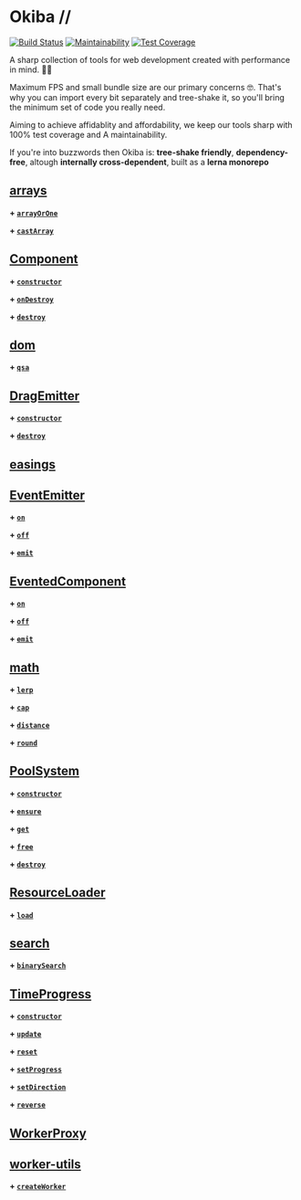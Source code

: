 # Okiba //

[![Build Status](https://semaphoreci.com/api/v1/okiba-gang/okiba/branches/master/shields_badge.svg)](https://semaphoreci.com/okiba-gang/okiba)
[![Maintainability](https://api.codeclimate.com/v1/badges/29a8700f940f1019e52e/maintainability)](https://codeclimate.com/github/okiba-gang/okiba/maintainability)
[![Test Coverage](https://api.codeclimate.com/v1/badges/29a8700f940f1019e52e/test_coverage)](https://codeclimate.com/github/okiba-gang/okiba/test_coverage)

A sharp collection of tools for web development created with performance in mind.  🔪🔪

Maximum FPS and small bundle size are our primary concerns 🤓.
That's why you can import every bit separately and tree-shake it, so you'll bring the minimum set of code you really need.

Aiming to achieve affidablity and affordability, we keep our tools sharp with 100% test coverage and A maintainability.

If you're into buzzwords then Okiba is: **tree-shake friendly**, **dependency-free**, altough **internally cross-dependent**, built as a **lerna monorepo**



## [arrays](https://github.com/okiba-gang/okiba/tree/master/packages/packages/arrays)

  
  
**\+ [`arrayOrOne`](https://github.com/okiba-gang/okiba/tree/master/packages/arrays#arrayOrOne)**
  
**\+ [`castArray`](https://github.com/okiba-gang/okiba/tree/master/packages/arrays#castArray)**
  
  

## [Component](https://github.com/okiba-gang/okiba/tree/master/packages/packages/Component)

  
  
**\+ [`constructor`](https://github.com/okiba-gang/okiba/tree/master/packages/Component#Component)**
  
**\+ [`onDestroy`](https://github.com/okiba-gang/okiba/tree/master/packages/Component#onDestroy)**
  
**\+ [`destroy`](https://github.com/okiba-gang/okiba/tree/master/packages/Component#destroy)**
  
  

## [dom](https://github.com/okiba-gang/okiba/tree/master/packages/packages/dom)

  
  
**\+ [`qsa`](https://github.com/okiba-gang/okiba/tree/master/packages/dom#qsa)**
  
  

## [DragEmitter](https://github.com/okiba-gang/okiba/tree/master/packages/packages/DragEmitter)

  
  
**\+ [`constructor`](https://github.com/okiba-gang/okiba/tree/master/packages/DragEmitter#DragEmitter)**
  
**\+ [`destroy`](https://github.com/okiba-gang/okiba/tree/master/packages/DragEmitter#destroy)**
  
  

## [easings](https://github.com/okiba-gang/okiba/tree/master/packages/packages/easings)

  
  
  

## [EventEmitter](https://github.com/okiba-gang/okiba/tree/master/packages/packages/EventEmitter)

  
  
**\+ [`on`](https://github.com/okiba-gang/okiba/tree/master/packages/EventEmitter#on)**
  
**\+ [`off`](https://github.com/okiba-gang/okiba/tree/master/packages/EventEmitter#off)**
  
**\+ [`emit`](https://github.com/okiba-gang/okiba/tree/master/packages/EventEmitter#emit)**
  
  

## [EventedComponent](https://github.com/okiba-gang/okiba/tree/master/packages/packages/EventedComponent)

  
  
**\+ [`on`](https://github.com/okiba-gang/okiba/tree/master/packages/EventedComponent#on)**
  
**\+ [`off`](https://github.com/okiba-gang/okiba/tree/master/packages/EventedComponent#off)**
  
**\+ [`emit`](https://github.com/okiba-gang/okiba/tree/master/packages/EventedComponent#emit)**
  
  

## [math](https://github.com/okiba-gang/okiba/tree/master/packages/packages/math)

  
  
**\+ [`lerp`](https://github.com/okiba-gang/okiba/tree/master/packages/math#lerp)**
  
**\+ [`cap`](https://github.com/okiba-gang/okiba/tree/master/packages/math#cap)**
  
**\+ [`distance`](https://github.com/okiba-gang/okiba/tree/master/packages/math#distance)**
  
**\+ [`round`](https://github.com/okiba-gang/okiba/tree/master/packages/math#round)**
  
  

## [PoolSystem](https://github.com/okiba-gang/okiba/tree/master/packages/packages/PoolSystem)

  
  
**\+ [`constructor`](https://github.com/okiba-gang/okiba/tree/master/packages/PoolSystem#PoolSystem)**
  
**\+ [`ensure`](https://github.com/okiba-gang/okiba/tree/master/packages/PoolSystem#ensure)**
  
**\+ [`get`](https://github.com/okiba-gang/okiba/tree/master/packages/PoolSystem#get)**
  
**\+ [`free`](https://github.com/okiba-gang/okiba/tree/master/packages/PoolSystem#free)**
  
**\+ [`destroy`](https://github.com/okiba-gang/okiba/tree/master/packages/PoolSystem#destroy)**
  
  

## [ResourceLoader](https://github.com/okiba-gang/okiba/tree/master/packages/packages/ResourceLoader)

  
  
**\+ [`load`](https://github.com/okiba-gang/okiba/tree/master/packages/ResourceLoader#load)**
  
  

## [search](https://github.com/okiba-gang/okiba/tree/master/packages/packages/search)

  
  
**\+ [`binarySearch`](https://github.com/okiba-gang/okiba/tree/master/packages/search#binarySearch)**
  
  

## [TimeProgress](https://github.com/okiba-gang/okiba/tree/master/packages/packages/TimeProgress)

  
  
**\+ [`constructor`](https://github.com/okiba-gang/okiba/tree/master/packages/TimeProgress#TimeProgress)**
  
**\+ [`update`](https://github.com/okiba-gang/okiba/tree/master/packages/TimeProgress#update)**
  
**\+ [`reset`](https://github.com/okiba-gang/okiba/tree/master/packages/TimeProgress#reset)**
  
**\+ [`setProgress`](https://github.com/okiba-gang/okiba/tree/master/packages/TimeProgress#setProgress)**
  
**\+ [`setDirection`](https://github.com/okiba-gang/okiba/tree/master/packages/TimeProgress#setDirection)**
  
**\+ [`reverse`](https://github.com/okiba-gang/okiba/tree/master/packages/TimeProgress#reverse)**
  
  

## [WorkerProxy](https://github.com/okiba-gang/okiba/tree/master/packages/packages/WorkerProxy)

  
  
  

## [worker-utils](https://github.com/okiba-gang/okiba/tree/master/packages/packages/worker-utils)

  
  
**\+ [`createWorker`](https://github.com/okiba-gang/okiba/tree/master/packages/worker-utils#createWorker)**
  
  



